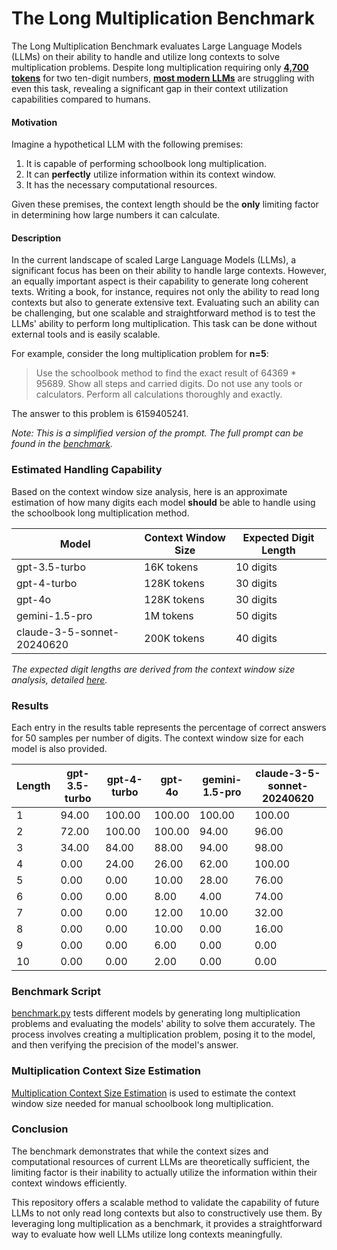 # The Long Multiplication Benchmark

The Long Multiplication Benchmark evaluates Large Language Models (LLMs) on their ability to handle and utilize long contexts to solve multiplication problems. Despite long multiplication requiring only **[4,700 tokens](MultiplicationContextSizeEstimation/README.md)** for two ten-digit numbers, **[most modern LLMs](#results)** are struggling with even this task, revealing a significant gap in their context utilization capabilities compared to humans.

#### Motivation

Imagine a hypothetical LLM with the following premises:

1. It is capable of performing schoolbook long multiplication.
2. It can **perfectly** utilize information within its context window.
3. It has the necessary computational resources.

Given these premises, the context length should be the **only** limiting factor in determining how large numbers it can calculate.

#### Description

In the current landscape of scaled Large Language Models (LLMs), a significant focus has been on their ability to handle large contexts. However, an equally important aspect is their capability to generate long coherent texts. Writing a book, for instance, requires not only the ability to read long contexts but also to generate extensive text. Evaluating such an ability can be challenging, but one scalable and straightforward method is to test the LLMs' ability to perform long multiplication. This task can be done without external tools and is easily scalable. 

For example, consider the long multiplication problem for **n=5**:
> Use the schoolbook method to find the exact result of 64369 * 95689. Show all steps and carried digits. Do not use any tools or calculators. Perform all calculations thoroughly and exactly.

The answer to this problem is 6159405241.

*Note: This is a simplified version of the prompt. The full prompt can be found in the [benchmark](./question_templates.json).*

### Estimated Handling Capability

Based on the context window size analysis, here is an approximate estimation of how many digits each model **should** be able to handle using the schoolbook long multiplication method. 

| Model                                | Context Window Size | Expected Digit Length |
|--------------------------------------|---------------------|-----------------------|
| gpt-3.5-turbo                        | 16K tokens          | 10 digits             |
| gpt-4-turbo                          | 128K tokens         | 30 digits             |
| gpt-4o                               | 128K tokens         | 30 digits             |
| gemini-1.5-pro                       | 1M tokens           | 50 digits             |
| claude-3-5-sonnet-20240620           | 200K tokens         | 40 digits             |

*The expected digit lengths are derived from the context window size analysis, detailed [here](MultiplicationContextSizeEstimation/README.md).*

### Results

Each entry in the results table represents the percentage of correct answers for 50 samples per number of digits. The context window size for each model is also provided.

| Length | gpt-3.5-turbo | gpt-4-turbo | gpt-4o | gemini-1.5-pro | claude-3-5-sonnet-20240620 |
| -------- | -------- | -------- | -------- | -------- | -------- |
| 1 | 94.00 | 100.00 | 100.00 | 100.00 | 100.00 |
| 2 | 72.00 | 100.00 | 100.00 | 94.00 | 96.00 |
| 3 | 34.00 | 84.00 | 88.00 | 94.00 | 98.00 |
| 4 | 0.00 | 24.00 | 26.00 | 62.00 | 100.00 |
| 5 | 0.00 | 0.00 | 10.00 | 28.00 | 76.00 |
| 6 | 0.00 | 0.00 | 8.00 | 4.00 | 74.00 |
| 7 | 0.00 | 0.00 | 12.00 | 10.00 | 32.00 |
| 8 | 0.00 | 0.00 | 10.00 | 0.00 | 16.00 |
| 9 | 0.00 | 0.00 | 6.00 | 0.00 | 0.00 |
| 10 | 0.00 | 0.00 | 2.00 | 0.00 | 0.00 |

### Benchmark Script

[benchmark.py](./benchmark.py) tests different models by generating long multiplication problems and evaluating the models' ability to solve them accurately. The process involves creating a multiplication problem, posing it to the model, and then verifying the precision of the model's answer.

### Multiplication Context Size Estimation

[Multiplication Context Size Estimation](MultiplicationContextSizeEstimation/README.md) is used to estimate the context window size needed for manual schoolbook long multiplication.

### Conclusion

The benchmark demonstrates that while the context sizes and computational resources of current LLMs are theoretically sufficient, the limiting factor is their inability to actually utilize the information within their context windows efficiently.

This repository offers a scalable method to validate the capability of future LLMs to not only read long contexts but also to constructively use them. By leveraging long multiplication as a benchmark, it provides a straightforward way to evaluate how well LLMs utilize long contexts meaningfully.
